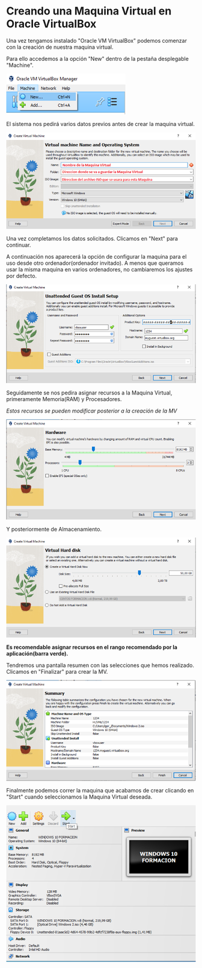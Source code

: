 # Creando una Maquina Virtual en Oracle VirtualBox

Una vez tengamos instalado "Oracle VM VirtualBox" podemos comenzar con la creación de nuestra maquina virtual.

Para ello accedemos a la opción "New" dentro de la pestaña desplegable "Machine".

![](img/vm01.png)

El sistema nos pedirá varios datos previos antes de crear la maquina virtual.

![](img/vm02.png)

Una vez completamos los datos solicitados. Clicamos en "Next" para continuar.

A continuación nos aparecerá la opción de configurar la maquina para el uso desde otro ordenador(ordenador invitado). A menos que queramos usar la misma maquina en varios ordenadores, no cambiaremos los ajustes por defecto. 

![](img/vm03.png)

Seguidamente se nos pedira asignar recursos a la Maquina Virtual, primeramente Memoria(RAM) y Procesadores.

*Estos recursos se pueden modificar posterior a la creación de la MV*

![](img/vm04.png)

Y posteriormente de Almacenamiento. 

![](img/vm05.png)

**Es recomendable asignar recursos en el rango recomendado por la aplicación(barra verde).** 

Tendremos una pantalla resumen con las selecciones que hemos realizado. Clicamos en "Finalizar" para crear la MV.

![](img/vm06.png)

Finalmente podemos correr la maquina que acabamos de crear clicando en "Start" cuando seleccionamos la Maquina Virtual deseada.

![](img/vm07.png)